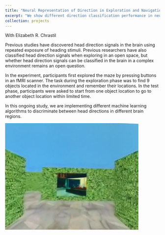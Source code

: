 ```yaml
---
title: "Neural Representation of Direction in Exploration and Navigation"
excerpt: "We show different direction classification performance in neural networks during navigation in a complex envioronment. We also observed a relationship between individual differences in the classification strength in each brain region and navigation performance. <br/><img src='/images/travel_brain.png'>"
collection: projects
---
```

With Elizabeth R. Chrastil

Previous studies have discovered head direction signals in the brain using repeated exposure of heading stimuli. Previous researchers have also classified head direction signals when exploring in an open space, but whether head direction signals can be classified in the brain in a complex environment remains an open question. 

In the experiment, participants first explored the maze by pressing buttons in an fMRI scanner. The task during the exploration phase was to find 9 objects located in the environment and remember their locations. In the test phase, participants were asked to start from one object location to go to another object location within limited time.

In this ongoing study, we are implementing different machine learning algorithms to discriminate between head directions in different brain regions. 

<img src='/images/travel_brain2.png'>


